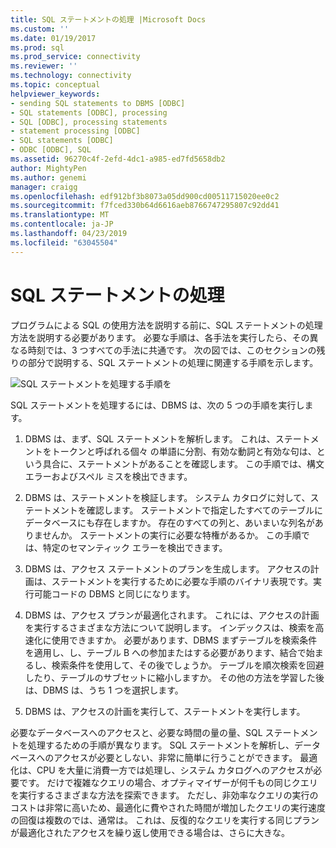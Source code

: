 ```yaml
---
title: SQL ステートメントの処理 |Microsoft Docs
ms.custom: ''
ms.date: 01/19/2017
ms.prod: sql
ms.prod_service: connectivity
ms.reviewer: ''
ms.technology: connectivity
ms.topic: conceptual
helpviewer_keywords:
- sending SQL statements to DBMS [ODBC]
- SQL statements [ODBC], processing
- SQL [ODBC], processing statements
- statement processing [ODBC]
- SQL statements [ODBC]
- ODBC [ODBC], SQL
ms.assetid: 96270c4f-2efd-4dc1-a985-ed7fd5658db2
author: MightyPen
ms.author: genemi
manager: craigg
ms.openlocfilehash: edf912bf3b8073a05dd900cd00511715020ee0c2
ms.sourcegitcommit: f7fced330b64d6616aeb8766747295807c92dd41
ms.translationtype: MT
ms.contentlocale: ja-JP
ms.lasthandoff: 04/23/2019
ms.locfileid: "63045504"
---
```

# <a name="processing-a-sql-statement"></a>SQL ステートメントの処理
プログラムによる SQL の使用方法を説明する前に、SQL ステートメントの処理方法を説明する必要があります。 必要な手順は、各手法を実行したら、その異なる時刻では、3 つすべての手法に共通です。 次の図では、このセクションの残りの部分で説明する、SQL ステートメントの処理に関連する手順を示します。  
  
 ![SQL ステートメントを処理する手順を](../../odbc/reference/media/pr01.gif "pr01")  
  
 SQL ステートメントを処理するには、DBMS は、次の 5 つの手順を実行します。  
  
1.  DBMS は、まず、SQL ステートメントを解析します。 これは、ステートメントをトークンと呼ばれる個々 の単語に分割、有効な動詞と有効な句は、という具合に、ステートメントがあることを確認します。 この手順では、構文エラーおよびスペル ミスを検出できます。  
  
2.  DBMS は、ステートメントを検証します。 システム カタログに対して、ステートメントを確認します。 ステートメントで指定したすべてのテーブルにデータベースにも存在しますか。 存在のすべての列と、あいまいな列名がありませんか。 ステートメントの実行に必要な特権があるか。 この手順では、特定のセマンティック エラーを検出できます。  
  
3.  DBMS は、アクセス ステートメントのプランを生成します。 アクセスの計画は、ステートメントを実行するために必要な手順のバイナリ表現です。実行可能コードの DBMS と同じになります。  
  
4.  DBMS は、アクセス プランが最適化されます。 これには、アクセスの計画を実行するさまざまな方法について説明します。 インデックスは、検索を高速化に使用できますか。 必要があります、DBMS まずテーブルを検索条件を適用し、し、テーブル B への参加またはする必要があります、結合で始まるし、検索条件を使用して、その後でしょうか。 テーブルを順次検索を回避したり、テーブルのサブセットに縮小しますか。 その他の方法を学習した後は、DBMS は、うち 1 つを選択します。  
  
5.  DBMS は、アクセスの計画を実行して、ステートメントを実行します。  
  
 必要なデータベースへのアクセスと、必要な時間の量の量、SQL ステートメントを処理するための手順が異なります。 SQL ステートメントを解析し、データベースへのアクセスが必要としない、非常に簡単に行うことができます。 最適化は、CPU を大量に消費一方では処理し、システム カタログへのアクセスが必要です。 だけで複雑なクエリの場合、オプティマイザーが何千もの同じクエリを実行するさまざまな方法を探索できます。 ただし、非効率なクエリの実行のコストは非常に高いため、最適化に費やされた時間が増加したクエリの実行速度の回復は複数のでは、通常は。 これは、反復的なクエリを実行する同じプランが最適化されたアクセスを繰り返し使用できる場合は、さらに大きな。
